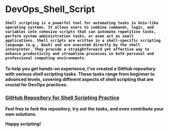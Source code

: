 # DevOps_Shell_Script

#### `Shell scripting is a powerful tool for automating tasks in Unix-like operating systems. It allows users to combine commands, logic, and variables into cohesive scripts that can automate repetitive tasks, perform system administration tasks, or even act as small applications. Shell scripts are written in a shell-specific scripting language (e.g., Bash) and are executed directly by the shell interpreter. They provide a straightforward yet effective way to enhance productivity and streamline processes in both personal and professional computing environments.`

**To help you get hands-on experience, I've created a GitHub repository with various shell scripting tasks. These tasks range from beginner to advanced levels, covering different aspects of shell scripting that are crucial for DevOps practices.**

### [GitHub Repository for Shell Scripting Practice](https://github.com/rajatchauhan-git/DevOps_Shell_Script)

**Feel free to fork the repository, try out the tasks, and even contribute your own solutions.**

**Happy scripting!**



